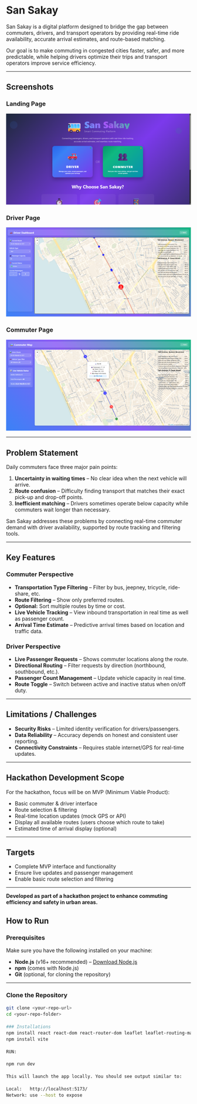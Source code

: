 # San Sakay

San Sakay is a digital platform designed to bridge the gap between commuters, drivers, and transport operators by providing real-time ride availability, accurate arrival estimates, and route-based matching.

Our goal is to make commuting in congested cities faster, safer, and more predictable, while helping drivers optimize their trips and transport operators improve service efficiency.

---

## Screenshots

### Landing Page
![Landing Page](./hackerCup/src/assets/LandingPage.png)

### Driver Page
![Driver Page](./hackerCup/src/assets/DriverPage.png)

### Commuter Page
![Commuter Page](./hackerCup/src/assets/CommuterPage.png)

---

## Problem Statement

Daily commuters face three major pain points:

1. **Uncertainty in waiting times** – No clear idea when the next vehicle will arrive.
2. **Route confusion** – Difficulty finding transport that matches their exact pick-up and drop-off points.
3. **Inefficient matching** – Drivers sometimes operate below capacity while commuters wait longer than necessary.

San Sakay addresses these problems by connecting real-time commuter demand with driver availability, supported by route tracking and filtering tools.

---

## Key Features

### Commuter Perspective
- **Transportation Type Filtering** – Filter by bus, jeepney, tricycle, ride-share, etc.
- **Route Filtering** – Show only preferred routes.
- **Optional:** Sort multiple routes by time or cost.
- **Live Vehicle Tracking** – View inbound transportation in real time as well as passenger count.
- **Arrival Time Estimate** – Predictive arrival times based on location and traffic data.

### Driver Perspective
- **Live Passenger Requests** – Shows commuter locations along the route.
- **Directional Routing** – Filter requests by direction (northbound, southbound, etc.).
- **Passenger Count Management** – Update vehicle capacity in real time.
- **Route Toggle** – Switch between active and inactive status when on/off duty.

---

## Limitations / Challenges
- **Security Risks** – Limited identity verification for drivers/passengers.
- **Data Reliability** – Accuracy depends on honest and consistent user reporting.
- **Connectivity Constraints** – Requires stable internet/GPS for real-time updates.

---

## Hackathon Development Scope

For the hackathon, focus will be on MVP (Minimum Viable Product):

- Basic commuter & driver interface
- Route selection & filtering
- Real-time location updates (mock GPS or API)
- Display all available routes (users choose which route to take)
- Estimated time of arrival display (optional)

---

## Targets
- Complete MVP interface and functionality
- Ensure live updates and passenger management
- Enable basic route selection and filtering

---

**Developed as part of a hackathon project to enhance commuting efficiency and safety in urban areas.**

## How to Run

### Prerequisites
Make sure you have the following installed on your machine:

- **Node.js** (v16+ recommended) – [Download Node.js](https://nodejs.org/)
- **npm** (comes with Node.js)
- **Git** (optional, for cloning the repository)

---

### Clone the Repository
```bash
git clone <your-repo-url>
cd <your-repo-folder>

### Installations
npm install react react-dom react-router-dom leaflet leaflet-routing-machine
npm install vite

RUN:

npm run dev

This will launch the app locally. You should see output similar to:

Local:   http://localhost:5173/
Network: use --host to expose